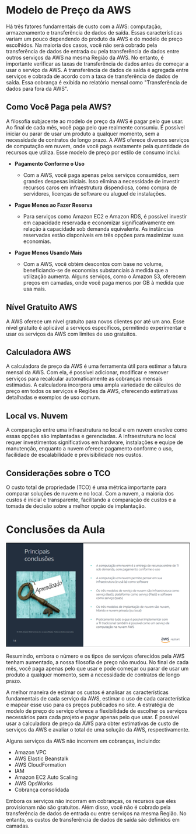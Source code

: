 # Modelo de Preço da AWS

Há três fatores fundamentais de custo com a AWS: computação, armazenamento e transferência de dados de saída. Essas características variam um pouco dependendo do produto da AWS e do modelo de preço escolhidos. Na maioria dos casos, você não será cobrado pela transferência de dados de entrada ou pela transferência de dados entre outros serviços da AWS na mesma Região da AWS. No entanto, é importante verificar as taxas de transferência de dados antes de começar a usar o serviço da AWS. A transferência de dados de saída é agregada entre serviços e cobrada de acordo com a taxa de transferência de dados de saída. Essa cobrança é exibida no relatório mensal como "Transferência de dados para fora da AWS".

## Como Você Paga pela AWS?

A filosofia subjacente ao modelo de preço da AWS é pagar pelo que usar. Ao final de cada mês, você paga pelo que realmente consumiu. É possível iniciar ou parar de usar um produto a qualquer momento, sem a necessidade de contratos de longo prazo. A AWS oferece diversos serviços de computação em nuvem, onde você paga exatamente pela quantidade de recursos que utiliza. Esse modelo de preço por estilo de consumo inclui:

- **Pagamento Conforme o Uso**
  - Com a AWS, você paga apenas pelos serviços consumidos, sem grandes despesas iniciais. Isso elimina a necessidade de investir recursos caros em infraestrutura dispendiosa, como compra de servidores, licenças de software ou aluguel de instalações.

- **Pague Menos ao Fazer Reserva**
  - Para serviços como Amazon EC2 e Amazon RDS, é possível investir em capacidade reservada e economizar significativamente em relação à capacidade sob demanda equivalente. As instâncias reservadas estão disponíveis em três opções para maximizar suas economias.

- **Pague Menos Usando Mais**
  - Com a AWS, você obtém descontos com base no volume, beneficiando-se de economias substanciais à medida que a utilização aumenta. Alguns serviços, como o Amazon S3, oferecem preços em camadas, onde você paga menos por GB à medida que usa mais.

## Nível Gratuito AWS

A AWS oferece um nível gratuito para novos clientes por até um ano. Esse nível gratuito é aplicável a serviços específicos, permitindo experimentar e usar os serviços da AWS com limites de uso gratuitos.

## Calculadora AWS

A calculadora de preço da AWS é uma ferramenta útil para estimar a fatura mensal da AWS. Com ela, é possível adicionar, modificar e remover serviços para recalcular automaticamente as cobranças mensais estimadas. A calculadora incorpora uma ampla variedade de cálculos de preço em todos os serviços e Regiões da AWS, oferecendo estimativas detalhadas e exemplos de uso comum.

## Local vs. Nuvem

A comparação entre uma infraestrutura no local e em nuvem envolve como essas opções são implantadas e gerenciadas. A infraestrutura no local requer investimentos significativos em hardware, instalações e equipe de manutenção, enquanto a nuvem oferece pagamento conforme o uso, facilidade de escalabilidade e previsibilidade nos custos.

## Considerações sobre o TCO

O custo total de propriedade (TCO) é uma métrica importante para comparar soluções de nuvem e no local. Com a nuvem, a maioria dos custos é inicial e transparente, facilitando a comparação de custos e a tomada de decisão sobre a melhor opção de implantação.

# Conclusões da Aula

<div align=center>
    <img src="assets/img/conclusao-01.png">
</div>

Resumindo, embora o número e os tipos de serviços oferecidos pela AWS tenham aumentado, a nossa filosofia de preço não mudou. No final de cada mês, você paga apenas pelo que usar e pode começar ou parar de usar um produto a qualquer momento, sem a necessidade de contratos de longo prazo.

A melhor maneira de estimar os custos é analisar as características fundamentais de cada serviço da AWS, estimar o uso de cada característica e mapear esse uso para os preços publicados no site. A estratégia de modelo de preço do serviço oferece a flexibilidade de escolher os serviços necessários para cada projeto e pagar apenas pelo que usar. É possível usar a calculadora de preço da AWS para obter estimativas de custo de serviços da AWS e avaliar o total de uma solução da AWS, respectivamente.

Alguns serviços da AWS não incorrem em cobranças, incluindo:

- Amazon VPC
- AWS Elastic Beanstalk
- AWS CloudFormation
- IAM
- Amazon EC2 Auto Scaling
- AWS OpsWorks
- Cobrança consolidada

Embora os serviços não incorram em cobranças, os recursos que eles provisionam não são gratuitos. Além disso, você não é cobrado pela transferência de dados de entrada ou entre serviços na mesma Região. No entanto, os custos de transferência de dados de saída são definidos em camadas.